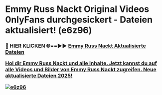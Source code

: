 # Emmy Russ Nackt Original Videos 0nlyFans durchgesickert - Dateien aktualisiert! (e6z96)

<h3>🔴 HIER KLICKEN 🌐==►► <a href="https://tinyurl.com/h6vf6nb8" rel="nofollow">Emmy Russ Nackt Aktualisierte Dateien

Hol dir Emmy Russ Nackt und alle Inhalte. Jetzt kannst du auf alle Videos und Bilder von Emmy Russ Nackt zugreifen. Neue aktualisierte Dateien 2025!

[![e6z96](https://i.imgur.com/sD4kR3V.gif)](https://tinyurl.com/h6vf6nb8)
